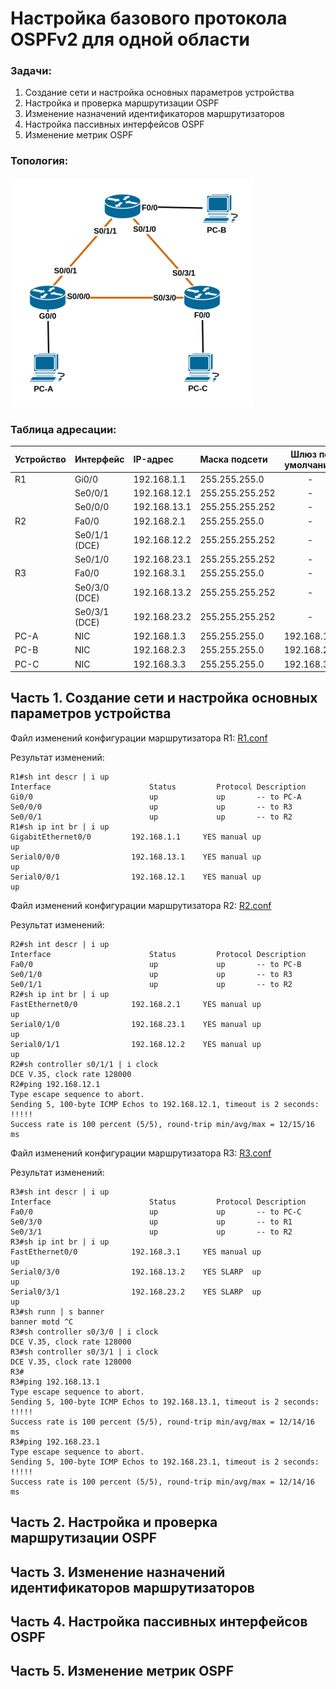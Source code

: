 # Настройка базового протокола OSPFv2 для одной области

###  Задачи:

  1. Создание сети и настройка основных параметров устройства
  2. Настройка и проверка маршрутизации OSPF
  3. Изменение назначений идентификаторов маршрутизаторов
  4. Настройка пассивных интерфейсов OSPF
  5. Изменение метрик OSPF

### Топология:
![](images/otus-ospf.png)

### Таблица адресации:

| Устройство | Интерфейс     | IP-адрес     | Маска подсети   | Шлюз по умолчанию |
|:-----------|:--------------|:-------------|:----------------|:-----------------:|
| R1         | Gi0/0         | 192.168.1.1  | 255.255.255.0   | -                 |
|            | Se0/0/1       | 192.168.12.1 | 255.255.255.252 | -                 |
|            | Se0/0/0       | 192.168.13.1 | 255.255.255.252 | -                 |
| R2         | Fa0/0         | 192.168.2.1  | 255.255.255.0   | -                 |
|            | Se0/1/1 (DCE) | 192.168.12.2 | 255.255.255.252 | -                 |
|            | Se0/1/0       | 192.168.23.1 | 255.255.255.252 | -                 |
| R3         | Fa0/0         | 192.168.3.1  | 255.255.255.0   | -                 |
|            | Se0/3/0 (DCE) | 192.168.13.2 | 255.255.255.252 | -                 |
|            | Se0/3/1 (DCE) | 192.168.23.2 | 255.255.255.252 | -                 |
| PC-A       | NIC           | 192.168.1.3  | 255.255.255.0   | 192.168.1.1       |
| PC-B       | NIC           | 192.168.2.3  | 255.255.255.0   | 192.168.2.1       |
| PC-C       | NIC           | 192.168.3.3  | 255.255.255.0   | 192.168.3.1       |

## Часть 1. Создание сети и настройка основных параметров устройства

Файл изменений конфигурации маршрутизатора R1: [R1.conf](configs/R1_conf_part1.txt)

Результат изменений:

```shell
R1#sh int descr | i up
Interface                      Status         Protocol Description
Gi0/0                          up             up       -- to PC-A
Se0/0/0                        up             up       -- to R3
Se0/0/1                        up             up       -- to R2
R1#sh ip int br | i up
GigabitEthernet0/0         192.168.1.1     YES manual up                    up      
Serial0/0/0                192.168.13.1    YES manual up                    up      
Serial0/0/1                192.168.12.1    YES manual up                    up      
```

Файл изменений конфигурации маршрутизатора R2: [R2.conf](configs/R2_conf_part1.txt)

Результат изменений:

```shell
R2#sh int descr | i up
Interface                      Status         Protocol Description
Fa0/0                          up             up       -- to PC-B
Se0/1/0                        up             up       -- to R3
Se0/1/1                        up             up       -- to R2
R2#sh ip int br | i up
FastEthernet0/0            192.168.2.1     YES manual up                    up      
Serial0/1/0                192.168.23.1    YES manual up                    up      
Serial0/1/1                192.168.12.2    YES manual up                    up      
R2#sh controller s0/1/1 | i clock
DCE V.35, clock rate 128000
R2#ping 192.168.12.1
Type escape sequence to abort.
Sending 5, 100-byte ICMP Echos to 192.168.12.1, timeout is 2 seconds:
!!!!!
Success rate is 100 percent (5/5), round-trip min/avg/max = 12/15/16 ms
```

Файл изменений конфигурации маршрутизатора R3: [R3.conf](configs/R3_conf_part1.txt)

Результат изменений:

```shell
R3#sh int descr | i up
Interface                      Status         Protocol Description
Fa0/0                          up             up       -- to PC-C
Se0/3/0                        up             up       -- to R1
Se0/3/1                        up             up       -- to R2
R3#sh ip int br | i up
FastEthernet0/0            192.168.3.1     YES manual up                    up      
Serial0/3/0                192.168.13.2    YES SLARP  up                    up      
Serial0/3/1                192.168.23.2    YES SLARP  up                    up      
R3#sh runn | s banner
banner motd ^C
R3#sh controller s0/3/0 | i clock
DCE V.35, clock rate 128000
R3#sh controller s0/3/1 | i clock
DCE V.35, clock rate 128000
R3#
R3#ping 192.168.13.1
Type escape sequence to abort.
Sending 5, 100-byte ICMP Echos to 192.168.13.1, timeout is 2 seconds:
!!!!!
Success rate is 100 percent (5/5), round-trip min/avg/max = 12/14/16 ms
R3#ping 192.168.23.1
Type escape sequence to abort.
Sending 5, 100-byte ICMP Echos to 192.168.23.1, timeout is 2 seconds:
!!!!!
Success rate is 100 percent (5/5), round-trip min/avg/max = 12/14/16 ms
```

## Часть 2. Настройка и проверка маршрутизации OSPF

## Часть 3. Изменение назначений идентификаторов маршрутизаторов

## Часть 4. Настройка пассивных интерфейсов OSPF

## Часть 5. Изменение метрик OSPF
